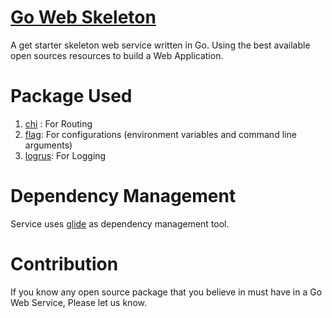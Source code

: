 # [Go Web Skeleton](https://github.com/maknahar/go-web-skeleton)
A get starter skeleton web service written in Go.
Using the best available open sources resources to build a Web Application.

# Package Used
1. [chi](https://github.com/go-chi/chi) : For Routing
2. [flag](https://github.com/namsral/flag): For configurations (environment variables and command line arguments)
3. [logrus](https://github.com/sirupsen/logrus): For Logging 

# Dependency Management
Service uses [glide](https://github.com/Masterminds/glide) as dependency management tool.

# Contribution
If you know any open source package that you believe in must have in a Go Web Service, Please let us know.

